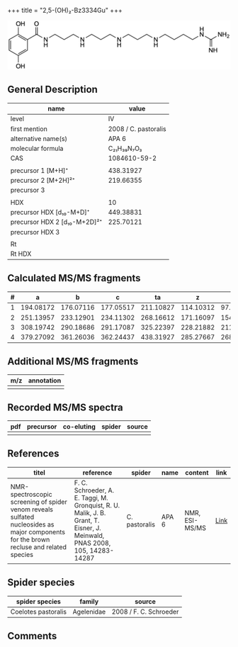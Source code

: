 +++
title = "2,5-(OH)₂-Bz3334Gu"
+++

![](/img/2-5-OH2-Bz3334Gu.png)

## General Description

| name                         | value                |
|------------------------------|----------------------|
| level                        | IV                    |
| first mention                | 2008 / C. pastoralis |
| alternative name(s)          | APA 6                |
| molecular formula            | C₂₁H₃₉N₇O₃           |
| CAS                          | 1084610-59-2         |
|                              |                      |
| precursor 1 [M+H]⁺           | 438.31927            |
| precursor 2 [M+2H]²⁺         | 219.66355            |
| precursor 3                  |                      |
|                              |                      |
| HDX                          | 10                   |
| precursor HDX   [d₁₀-M+D]⁺   | 449.38831            |
| precursor HDX 2 [d₁₀-M+2D]²⁺ | 225.70121            |
| precursor HDX 3              |                      |
|                              |                      |
| Rt                           |                      |
| Rt HDX                       |                      |

## Calculated MS/MS fragments

| # | a         | b         | c         | ta        | z         | y         | tz        |
|---|-----------|-----------|-----------|-----------|-----------|-----------|-----------|
| 1 | 194.08172 | 176.07116 | 177.05517 | 211.10827 | 114.10312 | 97.07657  | 131.12967 |
| 2 | 251.13957 | 233.12901 | 234.11302 | 268.16612 | 171.16097 | 154.13442 | 188.18752 |
| 3 | 308.19742 | 290.18686 | 291.17087 | 325.22397 | 228.21882 | 211.19227 | 245.24537 |
| 4 | 379.27092 | 361.26036 | 362.24437 | 438.31927 | 285.27667 | 268.25012 | 302.30322 |

## Additional MS/MS fragments

| m/z       | annotation |
|-----------|------------|
|           |            |

## Recorded MS/MS spectra

| pdf | precursor | co-eluting | spider    | source                              |
|-----|-----------|------------|-----------|-------------------------------------|
|     |           |            |           |                                     |

## References

| titel                                                                                                                                  | reference                                                                                                                 | spider        | name  | content        | link                                                       |
|----------------------------------------------------------------------------------------------------------------------------------------|---------------------------------------------------------------------------------------------------------------------------|---------------|-------|----------------|------------------------------------------------------------|
| NMR-spectroscopic screening of spider venom reveals sulfated nucleosides as major components for the brown recluse and related species | F. C. Schroeder, A. E. Taggi, M. Gronquist, R. U. Malik, J. B. Grant, T. Eisner, J. Meinwald, PNAS 2008, 105, 14283-14287 | C. pastoralis | APA 6 | NMR, ESI-MS/MS | [Link](https://www.pnas.org/content/105/38/14283.abstract) |

## Spider species

| spider species      | family     | source                 |
|---------------------|------------|------------------------|
| Coelotes pastoralis | Agelenidae | 2008 / F. C. Schroeder |

## Comments